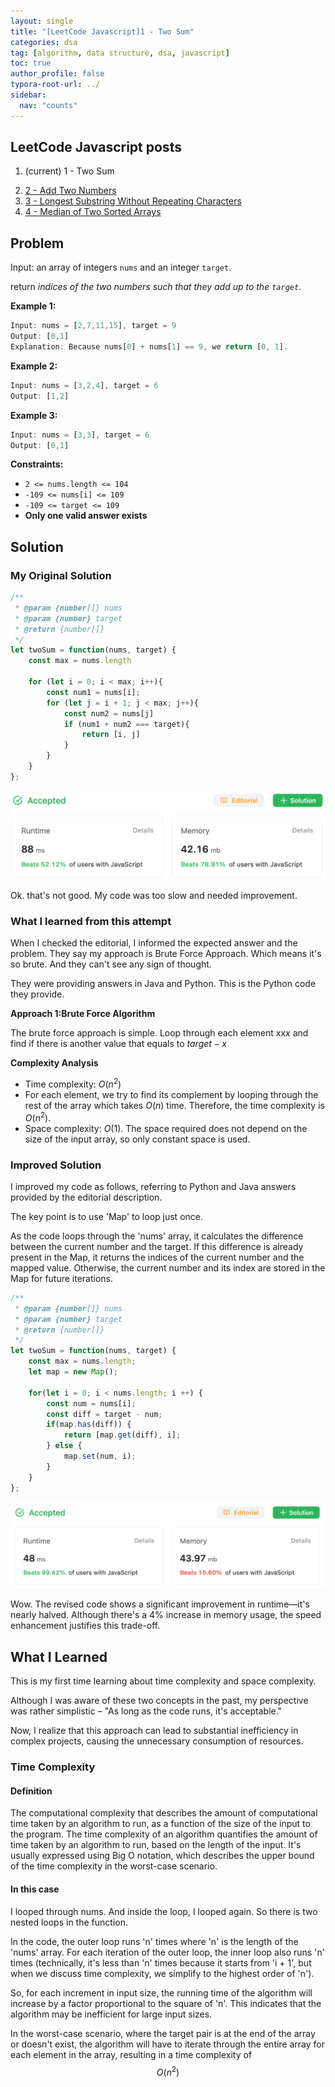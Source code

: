 ```yaml
---
layout: single
title: "[LeetCode Javascript]1 - Two Sum"
categories: dsa
tag: [algorithm, data structure, dsa, javascript]
toc: true
author_profile: false
typora-root-url: ../
sidebar:
  nav: "counts"
---
```


<nav class="cods"><h2>LeetCode Javascript posts</h2><ol><li><p>(current) 1 - Two Sum</p></li><li><a href="/dsa/LeetCode_Javascript~2_-_Add_Two_Numbers">2 - Add Two Numbers</a></li><li><a href="/dsa/LeetCode_Javascript~3_-_Longest_Substring_Without_Repeating_Characters">3 - Longest Substring Without Repeating Characters</a></li><li><a href="/dsa/LeetCode_Javascript~4_-_Median_of_Two_Sorted_Arrays">4 - Median of Two Sorted Arrays</a></li></ol></nav>

## Problem

Input: an array of integers `nums` and an integer `target`.

return *indices of the two numbers such that they add up to the `target`*.

**Example 1:**

```javascript
Input: nums = [2,7,11,15], target = 9
Output: [0,1]
Explanation: Because nums[0] + nums[1] == 9, we return [0, 1].
```

**Example 2:**

```javascript
Input: nums = [3,2,4], target = 6
Output: [1,2]
```

**Example 3:**

```javascript
Input: nums = [3,3], target = 6
Output: [0,1]
```

**Constraints:**

- `2 <= nums.length <= 104`
- `-109 <= nums[i] <= 109`
- `-109 <= target <= 109`
- **Only one valid answer exists**



## Solution 

### My Original Solution

``` javascript
/**
 * @param {number[]} nums
 * @param {number} target
 * @return {number[]}
 */
let twoSum = function(nums, target) {
    const max = nums.length

    for (let i = 0; i < max; i++){
        const num1 = nums[i];
        for (let j = i + 1; j < max; j++){
            const num2 = nums[j]
            if (num1 + num2 === target){
                return [i, j]
            }
        }
    }
};
```

![0001-first-result](/images/typora/0001-first-result.png)

Ok. that's not good.
My code was too slow and needed improvement.

### What I learned from this attempt

When I checked the editorial, I informed the expected answer and the problem.
They say my approach is Brute Force Approach. 
Which means it's so brute. And they can't see any sign of thought.

They were providing answers in Java and Python. This is the Python code they provide.

**Approach 1:Brute Force Algorithm**

The brute force approach is simple. Loop through each element xx*x* and find if there is another value that equals to $target−x$

**Complexity Analysis**

- Time complexity: $O(n^2)$
- For each element, we try to find its complement by looping through the rest of the array which takes $O(n)$ time. Therefore, the time complexity is $O(n^2)$.
- Space complexity: $O(1)$.
  The space required does not depend on the size of the input array, so only constant space is used.

### Improved Solution

I improved my code as follows, referring to Python and Java answers provided by the editorial description.

The key point is to use 'Map' to loop just once.

As the code loops through the 'nums' array, it calculates the difference between the current number and the target. If this difference is already present in the Map, it returns the indices of the current number and the mapped value. Otherwise, the current number and its index are stored in the Map for future iterations.

``` javascript
/**
 * @param {number[]} nums
 * @param {number} target
 * @return {number[]}
 */
let twoSum = function(nums, target) {
    const max = nums.length;
    let map = new Map();
        
    for(let i = 0; i < nums.length; i ++) {
        const num = nums[i];
        const diff = target - num;
        if(map.has(diff)) {
            return [map.get(diff), i];
        } else {
            map.set(num, i);
        }
    }
};
```

![0001-second-result](/images/typora/0001-second-result.png)

Wow. The revised code shows a significant improvement in runtime—it's nearly halved. 
Although there's a 4% increase in memory usage, the speed enhancement justifies this trade-off.



## What I Learned

This is my first time learning about time complexity and space complexity.

Although I was aware of these two concepts in the past, my perspective was rather simplistic – "As long as the code runs, it's acceptable."

Now, I realize that this approach can lead to substantial inefficiency in complex projects, causing the unnecessary consumption of resources.

### Time Complexity

#### Definition

The computational complexity that describes the amount of computational time taken by an algorithm to run, as a function of the size of the input to the program. The time complexity of an algorithm quantifies the amount of time taken by an algorithm to run, based on the length of the input. It's usually expressed using Big O notation, which describes the upper bound of the time complexity in the worst-case scenario.

#### In this case

I looped through nums. And inside the loop, I looped again. So there is two nested loops in the function.

In the code, the outer loop runs 'n' times where 'n' is the length of the 'nums' array. For each iteration of the outer loop, the inner loop also runs 'n' times (technically, it's less than 'n' times because it starts from 'i + 1', but when we discuss time complexity, we simplify to the highest order of 'n'). 

So, for each increment in input size, the running time of the algorithm will increase by a factor proportional to the square of 'n'. This indicates that the algorithm may be inefficient for large input sizes.

In the worst-case scenario, where the target pair is at the end of the array or doesn't exist, the algorithm will have to iterate through the entire array for each element in the array, resulting in a time complexity of $$O(n^2)$$